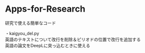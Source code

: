 # Apps-for-Research
研究で使える簡単なコード

・kaigyou_del.py<br>
英語のテキストについて改行を削除＆ピリオドの位置で改行を追加する<br>
英語の論文をDeepLに突っ込むときに使える

